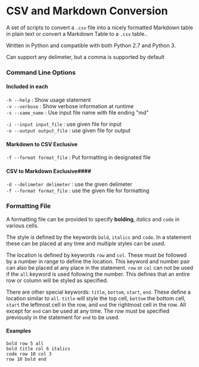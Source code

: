 # CSV and Markdown Conversion #

A set of scripts to convert a `.csv` file into a nicely formatted Markdown table in plain text or convert a Markdown Table to a `.csv` table..

Written in Python and compatible with both Python 2.7 and Python 3.

Can support any delimeter, but a comma is supported by default

### Command Line Options ###

#### Included in each ####
`-h --help` : Show usage statement<br>
`-v --verbose` : Show verbose information at runtime<br>
`-s --same_name` : Use input file name with file ending "md"<br>    
 
`-i --input input_file` : use given file for input<br>
`-o --output output_file` : use given file for output<br>

#### Markdown to CSV Exclusive ####
`-f --format format_file` : Put formatting in designated file<br>

#### CSV to Markdown Exclusive####
`-d --delimeter delimeter` : use the given delimeter<br>
`-f --format format_file` : use the given file for formatting<br>

### Formatting File ###
A formatting file can be provided to specify **bolding**, _italics_ and `code` in various cells.

The style is defined by the keywords `bold`, `italics` and `code`.  In a statement these can be placed at any time and multiple styles can be used.

The location is defined by keywords `row` and `col`.  These must be followed by a number in range to define the location.  This keyword and number pair can also be placed at any place in the statement.  `row` or `col` can not be used if the `all` keyword is used following the number.  This defines that an entire row or column will be styled as specified.

There are other special keywords: `title`, `bottom`, `start`, `end`.  These define a location similar to `all`.  `title` will style the top cell, `bottom` the bottom cell, `start` the leftmost cell in the row, and `end` the rightmost cell in the row.  All except for `end` can be used at any time.  The row must be specified previously in the statement for `end` to be used.

#### Examples ####
```
bold row 5 all
bold title col 6 italics
code row 10 col 3
row 10 bold end
```



